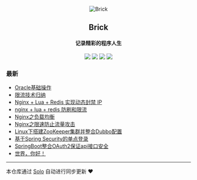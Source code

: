 <p align="center"><img alt="Brick" src="https://avatars2.githubusercontent.com/u/34621716?v=4"></p><h2 align="center">
Brick
</h2>

<h4 align="center">记录精彩的程序人生</h4>
<p align="center"><a title="Brick" target="_blank" href="https://github.com/zhangzhanhang/solo-blog"><img src="https://img.shields.io/github/last-commit/zhangzhanhang/solo-blog.svg?style=flat-square&color=FF9900"></a>
<a title="GitHub repo size in bytes" target="_blank" href="https://github.com/zhangzhanhang/solo-blog"><img src="https://img.shields.io/github/repo-size/zhangzhanhang/solo-blog.svg?style=flat-square"></a>
<a title="Solo Version" target="_blank" href="https://github.com/b3log/solo/releases"><img src="https://img.shields.io/badge/solo-3.6.0-f1e05a.svg?style=flat-square&color=blueviolet"></a>
<a title="Hits" target="_blank" href="https://github.com/b3log/hits"><img src="https://hits.b3log.org/zhangzhanhang/solo-blog.svg"></a></p>

### 最新

* [Oracle基础操作](http://www.brick.org.cn/articles/2019/05/04/1556978324394.html)
* [限流技术归纳](http://www.brick.org.cn/articles/2019/04/28/1556465863773.html)
* [Nginx + Lua + Redis 实现动态封禁 IP](http://www.brick.org.cn/articles/2019/04/28/1556464199768.html)
* [nginx + lua + redis 防刷和限流](http://www.brick.org.cn/articles/2019/04/28/1556461957400.html)
* [Nginx之负载均衡](http://www.brick.org.cn/articles/2019/04/28/1556461320345.html)
* [Nginx之限速防止流量攻击](http://www.brick.org.cn/articles/2019/04/28/1556460988943.html)
* [Linux下搭建ZooKeeper集群并整合Dubbo配置](http://www.brick.org.cn/articles/2019/04/28/1556460375621.html)
* [基于Spring Security的单点登录](http://www.brick.org.cn/articles/2019/04/28/1556459090657.html)
* [SpringBoot整合OAuth2保证api接口安全](http://www.brick.org.cn/articles/2019/04/28/1556435668557.html)
* [世界，你好！](http://www.brick.org.cn/hello-solo)



---

本仓库通过 [Solo](https://github.com/b3log/solo) 自动进行同步更新 ❤️ 